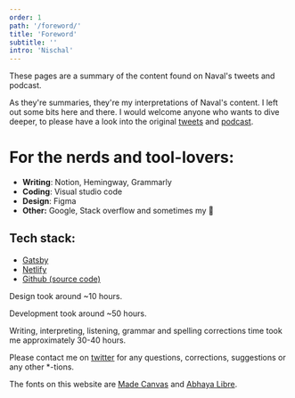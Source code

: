 ```yaml
---
order: 1
path: '/foreword/'
title: 'Foreword'
subtitle: ''
intro: 'Nischal'
---
```


These pages are a summary of the content found on Naval's tweets and podcast.

As they're summaries, they're my interpretations of Naval's content. I left out some bits here and there. I would welcome anyone who wants to dive deeper, to please have a look into the original [tweets](https://twitter.com/naval/status/1002103360646823936) and [podcast](https://nav.al/how-to-get-rich).

# For the nerds and tool-lovers:

- **Writing**: Notion, Hemingway, Grammarly
- **Coding**: Visual studio code
- **Design**: Figma
- **Other:** Google, Stack overflow and sometimes my 🧠

## Tech stack:

- [Gatsby](https://gatsbyjs.org/)
- [Netlify](https://netlify.com)
- [Github (source code)](https://github.com/flowen/principlesofwealth)

Design took around ~10 hours.

Development took around ~50 hours.

Writing, interpreting, listening, grammar and spelling corrections time took me approximately 30-40 hours.

Please contact me on [twitter](https://twitter.com/flowen_nl) for any questions, corrections, suggestions or any other \*-tions.

The fonts on this website are [Made Canvas](https://www.dafont.com/made-canvas.font) and [Abhaya Libre](https://fonts.google.com/specimen/Abhaya+Libre).
